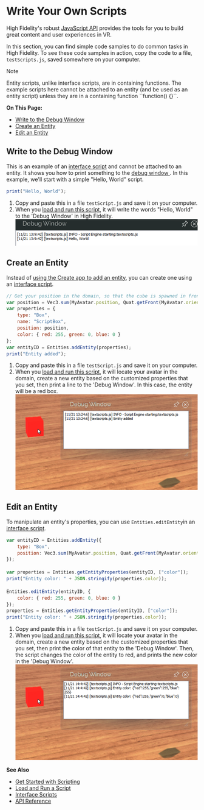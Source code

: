 # Write Your Own Scripts

High Fidelity's robust [JavaScript API](https://apidocs.highfidelity.com) provides the tools for you to build great content and user experiences in VR. 

In this section, you can find simple code samples to do common tasks in High Fidelity. To see these code samples in action, copy the code to a file, `testScripts.js`, saved somewhere on your computer. 

<div class="admonition note">
    <p class="admonition-title">Note</p>
    <p>Entity scripts, unlike interface scripts, are in containing functions. The example scripts here cannot be attached to an entity (and be used as an entity script) unless they are in a containing function ``function() {}``.</p>
</div> 

**On This Page:**

* [Write to the Debug Window](#write-to-the-debug-window)
* [Create an Entity](#create-an-entity)
* [Edit an Entity](#edit-an-entity)

## Write to the Debug Window
This is an example of an [interface script](interface-scripts.html) and cannot be attached to an entity. It shows you how to print something to the [debug window ](get-started-with-scripting.html#debug-window). In this example, we'll start with a simple "Hello, World" script. 

```javascript
print("Hello, World");
```

1. Copy and paste this in a file `testScript.js` and save it on your computer. 
2. When you [load and run this script](get-started-with-scripting.html#load-and-run-a-script), it will write the words "Hello, World" to the 'Debug Window' in High Fidelity.
   ![](images~/hello-world.png)

## Create an Entity
Instead of [using the Create app to add an entity](../create/entities/create-entities.html), you can create one using an [interface script](interface-scripts.html). 

```javascript
// Get your position in the domain, so that the cube is spawned in front of you
var position = Vec3.sum(MyAvatar.position, Quat.getFront(MyAvatar.orientation));
var properties = {
    type: "Box",
    name: "ScriptBox",
    position: position,
    color: { red: 255, green: 0, blue: 0 }
};
var entityID = Entities.addEntity(properties);
print("Entity added");
```

1. Copy and paste this in a file `testScript.js` and save it on your computer. 
2. When you [load and run this script](get-started-with-scripting.html#load-and-run-a-script), it will locate your avatar in the domain, create a new entity based on the customized properties that you set, then print a line to the 'Debug Window'. In this case, the entity will be a red box.  
![](images~/add-entity.png)

## Edit an Entity
To manipulate an entity's properties, you can use `Entities.editEntity`in an [interface script](interface-scripts.html).

```javascript
var entityID = Entities.addEntity({
    type: "Box",
    position: Vec3.sum(MyAvatar.position, Quat.getFront(MyAvatar.orientation)),
});

var properties = Entities.getEntityProperties(entityID, ["color"]);
print("Entity color: " + JSON.stringify(properties.color));

Entities.editEntity(entityID, {
    color: { red: 255, green: 0, blue: 0 }
});
properties = Entities.getEntityProperties(entityID, ["color"]);
print("Entity color: " + JSON.stringify(properties.color));
```

1. Copy and paste this in a file `testScript.js` and save it on your computer. 
2. When you [load and run this script](get-started-with-scripting.html#load-and-run-a-script), it will locate your avatar in the domain, create a new entity based on the customized properties that you set, then print the color of that entity to the 'Debug Window'. Then, the script changes the color of the entity to red, and prints the new color in the 'Debug Window'.
![](images~/edit-entity.png)



**See Also**

+ [Get Started with Scripting](get-started-with-scripting.html)
+ [Load and Run a Script](get-started-with-scripting.html#load-and-run-a-script)
+ [Interface Scripts](interface-scripts.html)
+ [API Reference](https://apidocs.highfidelity.com)